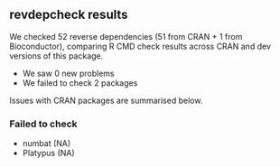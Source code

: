 ## revdepcheck results

We checked 52 reverse dependencies (51 from CRAN + 1 from Bioconductor), comparing R CMD check results across CRAN and dev versions of this package.

 * We saw 0 new problems
 * We failed to check 2 packages

Issues with CRAN packages are summarised below.

### Failed to check

* numbat   (NA)
* Platypus (NA)
